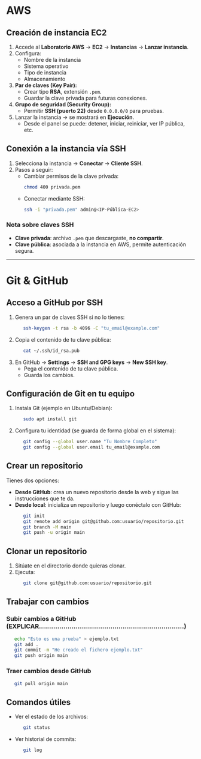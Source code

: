 # AWS

## Creación de instancia EC2
1. Accede al **Laboratorio AWS** → **EC2** → **Instancias** → **Lanzar instancia**.
2. Configura:
   - Nombre de la instancia
   - Sistema operativo
   - Tipo de instancia
   - Almacenamiento
3. **Par de claves (Key Pair):**
   - Crear tipo **RSA**, extensión `.pem`.
   - Guardar la clave privada para futuras conexiones.
4. **Grupo de seguridad (Security Group):**
   - Permitir **SSH (puerto 22)** desde `0.0.0.0/0` para pruebas.
5. Lanzar la instancia → se mostrará en **Ejecución**.
   - Desde el panel se puede: detener, iniciar, reiniciar, ver IP pública, etc.

## Conexión a la instancia vía SSH

1. Selecciona la instancia → **Conectar** → **Cliente SSH**.
2. Pasos a seguir:
   - Cambiar permisos de la clave privada:  
     ```bash
     chmod 400 privada.pem
     ```
   - Conectar mediante SSH:  
     ```bash
     ssh -i "privada.pem" admin@<IP-Pública-EC2>
     ```

### Nota sobre claves SSH
- **Clave privada**: archivo `.pem` que descargaste, **no compartir**.
- **Clave pública**: asociada a la instancia en AWS, permite autenticación segura.


---


# Git & GitHub 

## Acceso a GitHub por SSH
1. Genera un par de claves SSH si no lo tienes:  
   ```bash
      ssh-keygen -t rsa -b 4096 -C "tu_email@example.com"
   ```
3. Copia el contenido de tu clave pública:  
   ```bash
      cat ~/.ssh/id_rsa.pub
   ```
5. En GitHub → **Settings** → **SSH and GPG keys** → **New SSH key**.  
   - Pega el contenido de tu clave pública.  
   - Guarda los cambios.  

## Configuración de Git en tu equipo
1. Instala Git (ejemplo en Ubuntu/Debian):  
   ```bash
      sudo apt install git
   ```
3. Configura tu identidad (se guarda de forma global en el sistema):  
   ```bash
      git config --global user.name "Tu Nombre Completo"
      git config --global user.email tu_email@example.com
   ```
   
## Crear un repositorio
Tienes dos opciones:  

- **Desde GitHub**: crea un nuevo repositorio desde la web y sigue las instrucciones que te da.  
- **Desde local**: inicializa un repositorio y luego conéctalo con GitHub:  
  ```bash
     git init
     git remote add origin git@github.com:usuario/repositorio.git
     git branch -M main
     git push -u origin main
  ```
  
## Clonar un repositorio
1. Sitúate en el directorio donde quieras clonar.  
2. Ejecuta:  
   ```bash
      git clone git@github.com:usuario/repositorio.git
   ```

## Trabajar con cambios

### Subir cambios a GitHub (EXPLICAR.......................................................................)
```bash   
   echo "Esto es una prueba" > ejemplo.txt
   git add .
   git commit -m "He creado el fichero ejemplo.txt"
   git push origin main
```

### Traer cambios desde GitHub
```bash
   git pull origin main
```

## Comandos útiles
- Ver el estado de los archivos:  
  ```bash
     git status
  ```
- Ver historial de commits:  
  ```bash
     git log
  ```

